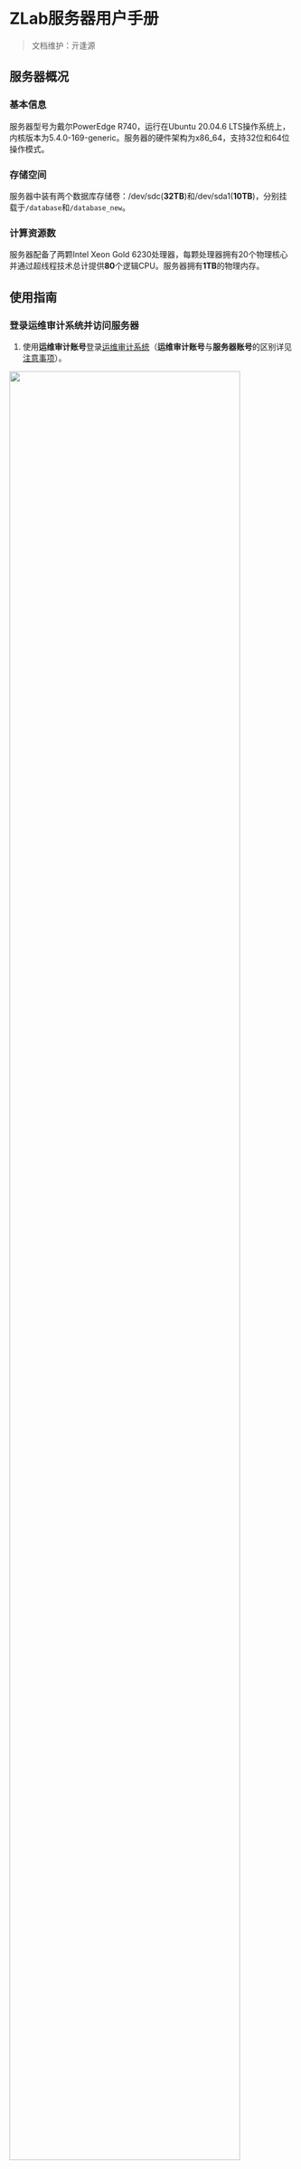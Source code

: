 # ZLab服务器用户手册
> 文档维护：亓逢源
## 服务器概况
### 基本信息
服务器型号为戴尔PowerEdge R740，运行在Ubuntu 20.04.6 LTS操作系统上，内核版本为5.4.0-169-generic。服务器的硬件架构为x86_64，支持32位和64位操作模式。
### 存储空间
服务器中装有两个数据库存储卷：/dev/sdc(**32TB**)和/dev/sda1(**10TB**)，分别挂载于`/database`和`/database_new`。
### 计算资源数
服务器配备了两颗Intel Xeon Gold 6230处理器，每颗处理器拥有20个物理核心并通过超线程技术总计提供**80**个逻辑CPU。服务器拥有**1TB**的物理内存。
## 使用指南
### 登录运维审计系统并访问服务器
1. 使用**运维审计账号**登录[运维审计系统](https://159.226.240.64/#/login)（**运维审计账号**与**服务器账号**的区别详见[注意事项](#注意事项)）。

<img src="image/登录运维审计系统并访问服务器_1.png" width="90%">

2. 在运维审计系统桌面中，依次点击“运维”、“主机运维”和“登录”，进入服务器访问界面。

<img src="image/登录运维审计系统并访问服务器_2.png" width="90%">

3. 使用**服务器账号**访问服务器，即可进入网页端的命令行界面。

<img src="image/登录运维审计系统并访问服务器_3.png" width="90%">

### 在网页端进行数据传输
1. 在网页端的命令行界面中点击“文件传输”，即可在路径列表中依次进入**工作目录**，进行文件的下载和上传。

<img src="image/在网页端进行数据传输_1.png" width="90%">

### （可选）在Xshell客户端访问服务器
1. 在任意运维审计系统页面中，依次点击“下载”、“工具”和“单点登录工具”，下载并运行SsoDBSettings的安装程序SsoTool.msi。

<img src="image/在Xshell客户端访问服务器_1.png" width="90%">

2. 打开SsoDBSettings，将Xshell.exe的绝对路径写入指定位置后保存。

<img src="image/在Xshell客户端访问服务器_2.png" width="45%">

3. 在运维审计系统的“主机运维”页面中，依次点击“Web运维配置”和“SSH”，在“运维方式”栏选择“客户端”后点击“确定”，最后点击“登录”。

<img src="image/在Xshell客户端访问服务器_3.png" width="90%">

4. 使用**服务器账号**访问服务器，在弹出的“提示”窗口中选择“Xshell”后点击“确定”，即可进入Xshell客户端的命令行界面。

<img src="image/在Xshell客户端访问服务器_4.png" width="90%">

### （可选）在Xftp客户端进行数据传输
1. 在任意运维审计系统页面中，依次点击“下载”、“工具”和“单点登录工具”，下载并运行SsoDBSettings的安装程序SsoTool.msi。

<img src="image/在Xftp客户端进行数据传输_1.png" width="90%">

2. 打开SsoDBSettings，将Xftp.exe的绝对路径写入指定位置后保存。

<img src="image/在Xftp客户端进行数据传输_2.png" width="45%">

3. 在运维审计系统的“主机运维”页面中，依次点击“Web运维配置”和“SSH”，在“运维方式”栏选择“客户端”后点击“确定”，最后点击“登录”（“登录”位置与在Xshell客户端访问服务器的“登录”位置不同）。

<img src="image/在Xftp客户端进行数据传输_3.png" width="90%">

4. 在弹出的“提示”窗口中选择“Xftp”后点击“确定”，即可进入Xftp客户端的命令行界面，进行文件的下载和上传（在进行文件的下载和上传之前请先认真阅读[注意事项](#注意事项)）。

<img src="image/在Xftp客户端进行数据传输_4.png" width="90%">

### 配置分析环境
1. 将miniconda3安装到**工作目录**。注意，miniconda3的默认安装位置为**主目录**而非**工作目录**（**主目录**与**工作目录**的区别详见[注意事项](#注意事项)），请在安装过程中进行手动修改。请点击[此处](https://blog.csdn.net/suiyueruge1314/article/details/126705416)查看本步骤的参考流程。
```
bash /database/public/software/Miniconda3-latest-Linux-x86_64.sh #若想下载最新版本请访问https://docs.anaconda.com/miniconda/
```
2. 在miniconda3中配置国内镜像源。
```
conda config --add channels https://mirrors.tuna.tsinghua.edu.cn/anaconda/pkgs/free/
conda config --add channels https://mirrors.tuna.tsinghua.edu.cn/anaconda/pkgs/main/
conda config --add channels https://mirrors.tuna.tsinghua.edu.cn/anaconda/pkgs/r/
conda config --add channels https://mirrors.tuna.tsinghua.edu.cn/anaconda/pkgs/pro/
conda config --add channels https://mirrors.tuna.tsinghua.edu.cn/anaconda/pkgs/msys2/
conda config --add channels https://mirrors.tuna.tsinghua.edu.cn/anaconda/cloud/bioconda/
conda config --add channels https://mirrors.tuna.tsinghua.edu.cn/anaconda/cloud/conda-forge/
conda config --add channels https://mirrors.tuna.tsinghua.edu.cn/anaconda/cloud/qiime2
conda config --add channels https://mirrors.tuna.tsinghua.edu.cn/anaconda/cloud/biobakery
conda config --set show_channel_urls yes
```
3. （可选）创建生信分析环境并安装相应分析软件。点击此处查看本步骤参考教程。
```
conda create --name fastp #创建一个名为fastp的分析环境
conda activate fastp # 进入名为fastp的分析环境
conda install fastp # 安装名为fastp的分析软件
```
4. 调用自建或[公共]分析环境(#分析环境)。注意，请在调用公共分析环境时使用绝对路径。
```
conda activate fastp #调用自建分析环境
conda activate /database/public/software/miniconda3/envs/fastp #调用公共分析环境
```
## 注意事项
- 正确区分**运维审计账号**与**服务器账号**。**运维审计账号**是“服务器运维系统申请表”中“运维审计账号”栏中内容，用于登录运维审计系统；**服务器账号**是管理员分配给每位用户的，用于在运维审计系统内访问服务器的账号。
- 正确区分**工作目录**与**主目录**。**工作目录**是管理员分配给每位用户的专属目录，用户可点击[此处](table/用户名录.CSV)查看；**主目录**是用于存储用户配置文件的目录，可使用命令`echo $HOME`查看。受限于服务器的存储空间分配，用户仅能在**工作目录**下进行包括**配置分析环境**在内的所有生物信息分析工作，仅能在**主目录**下进行用户配置文件的修改。
- 通过Xftp访问服务器文件目录的是用户名为sftp的公共**服务器账号**，该账号与所有服务器用户共属于community组。因此，通过Xftp进行文件的下载时需关注被下载文件的权限设置能否被同组的其他用户读取。此外，请不要在Xftp客户端内进行任何除了数据传输之外的操作（特别是文件夹的创建），这会导致新建文件夹的用户权限错误。请点击[此处](https://www.runoob.com/linux/linux-file-attr-permission.html)查看关于文件权限设置的说明文档。
## 公共资源
### 分析环境
|名称|路径|主页|
|---|---|---|
|ARGs-OAP v3.2.4|`/database/public/software/miniconda3/envs/argsoap`|https://github.com/xinehc/args_oap|
|Bowtie v2.5.4|`/database/public/software/miniconda3/envs/bowtie`|https://github.com/BenLangmead/bowtie2|
|BWA v0.7.18|`/database/public/software/miniconda3/envs/bwa`|https://github.com/lh3/bwa|
|CRISPRCasTyper v1.18.0|`/database/public/software/miniconda3/envs/cctyper`|https://github.com/Russel88/CRISPRCasTyper|
|CheckM2 v1.0.1|`/database/public/software/miniconda3/envs/checkm`|https://github.com/chklovski/CheckM2|
|DIAMOND v0.9.24|`/database/public/software/miniconda3/envs/diamond`|https://github.com/bbuchfink/diamond|
|eggNOG-mapper v2.1.12|`/database/public/software/miniconda3/envs/eggnogmapper`|https://github.com/eggnogdb/eggnog-mapper|
|fastp v0.24.0|`/database/public/software/miniconda3/envs/fastp`|https://github.com/OpenGene/fastp|
|GRiD v1.3|`/database/public/software/miniconda3/envs/grid`|https://github.com/ohlab/GRiD|
|inStrain v1.7.6|`/database/public/software/miniconda3/envs/instrain`|https://github.com/MrOlm/inStrain|
|KneadData v0.12.0|`/database/public/software/miniconda3/envs/kneaddata`|https://github.com/biobakery/kneaddata|
|KofamScan v1.3.0|`/database/public/software/miniconda3/envs/kofamscan`|https://github.com/takaram/kofam_scan|
|Kraken v2.1.3|`/database/public/software/miniconda3/envs/kraken`|https://github.com/DerrickWood/kraken2|
|MEGAHIT v1.2.9|`/database/public/software/miniconda3/envs/megahit`|https://github.com/voutcn/megahit|
|MetaCHIP v1.10.4|`/database/public/software/miniconda3/envs/metachip`|https://github.com/songweizhi/MetaCHIP|
|minimap v2.28|`/database/public/software/miniconda3/envs/minimap`|https://github.com/lh3/minimap2|
|MMseqs2 v15.6f452|`/database/public/software/miniconda3/envs/mmseqs`|https://github.com/soedinglab/MMseqs2|
|MOB-suite v3.1.7|`/database/public/software/miniconda3/envs/mobsuite`|https://github.com/phac-nml/mob-suite|
|PhiSpy v4.2.21|`/database/public/software/miniconda3/envs/phispy`|https://github.com/linsalrob/PhiSpy|
|QIIME2 v2024.2.0|`/database/public/software/miniconda3/envs/qiime`|https://github.com/qiime2/qiime2|
|Salmon v1.10.3|`/database/public/software/miniconda3/envs/salmon`|https://github.com/COMBINE-lab/salmon|
|samtools v1.21|`/database/public/software/miniconda3/envs/samtools`|https://github.com/samtools/samtools|
|SemiBin v2.1.0|`/database/public/software/miniconda3/envs/semibin`|https://github.com/BigDataBiology/SemiBin|
|SPAdes v4.0.0|`/database/public/software/miniconda3/envs/spades`|https://github.com/ablab/spades|
|Trimmomatic v0.39|`/database/public/software/miniconda3/envs/trimmomatic`|https://github.com/timflutre/trimmomatic|
### 数据库
|名称|路径|文献|
|---|---|---|
|CARD|`/database/public/database/card`|https://card.mcmaster.ca/home|
|GRiD|`/database/public/database/grid`|https://github.com/ohlab/GRiD|
|KofamScan|`/database/public/database/kofamscan`|https://www.genome.jp/tools/kofamkoala|
|Kraken|`/database/public/database/kraken`|https://benlangmead.github.io/aws-indexes/k2|
|SARG|`/database/public/database/sarg`|https://smile.hku.hk/ARGs/Indexing/download|
|NCycDB|`/database/public/database/ncycdb`|https://github.com/qichao1984/NCyc|
|PCycDB|`/database/public/database/pcycdb`|https://github.com/ZengJiaxiong/Phosphorus-cycling-database|
|SCycDB|`/database/public/database/scycdb`|https://github.com/qichao1984/SCycDB|
